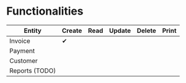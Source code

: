 
# Functionalities

| Entity         | Create | Read | Update | Delete | Print |
|----------------|--------|------|--------|--------|-------|
| Invoice        | ✔      |      |        |        |       |
| Payment        |        |      |        |        |       |
| Customer       |        |      |        |        |       |
| Reports (TODO) |        |      |        |        |       |